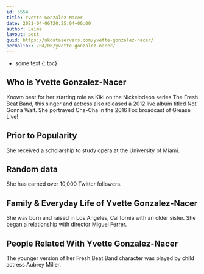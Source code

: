 ```yaml
---
id: 5554
title: Yvette Gonzalez-Nacer
date: 2021-04-06T20:25:04+00:00
author: Laima
layout: post
guid: https://ukdataservers.com/yvette-gonzalez-nacer/
permalink: /04/06/yvette-gonzalez-nacer/
---
```


* some text
{: toc}


## Who is Yvette Gonzalez-Nacer
                  
                  
                  
Known best for her starring role as Kiki on the Nickelodeon series The Fresh Beat Band, this singer and actress also released a 2012 live album titled Not Gonna Wait. She portrayed Cha-Cha in the 2016 Fox broadcast of Grease Live!
                  
              
            
              
            
                
                
                
## Prior to Popularity
                  
                  
                  
She received a scholarship to study opera at the University of Miami.
                  
              
            
              
            
                
                
                
## Random data
                  
                  
                  
She has earned over 10,000 Twitter followers.
                  
              
            
              
            
                
                
                
## Family & Everyday Life of Yvette Gonzalez-Nacer
                  
                  
                  
She was born and raised in Los Angeles, California with an older sister. She began a relationship with director Miguel Ferrer.
                  
              
            
              
            
                
                
                
## People Related With Yvette Gonzalez-Nacer
                  
                  
                  
The younger version of her Fresh Beat Band character was played by child actress Aubrey Miller.
                  
              
            
              
            
                
              
            
              
              
            
            
              
            
          
          
          